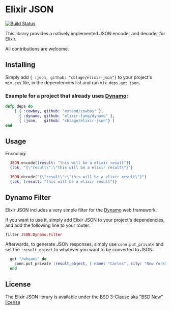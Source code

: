 # Elixir JSON

[![Build Status](https://travis-ci.org/cblage/elixir-json.png?branch=master)](https://travis-ci.org/cblage/elixir-json)

This library provides a natively implemented JSON encoder and decoder for Elixir.

All contributions are welcome.
## Installing

Simply add ```{ :json, github: "cblage/elixir-json"}``` to your project's ```mix.exs``` file, in the dependencies list and run ```mix deps.get json```.

### Example for a project that already uses [Dynamo](https://github.com/elixir-lang/dynamo):
```elixir
defp deps do
    [ { :cowboy, github: "extend/cowboy" },
      { :dynamo, github: "elixir-lang/dynamo" },
      { :json,   github: "cblage/elixir-json"} ]
end
```

## Usage

Encoding:

```elixir
  JSON.encode([result: "this will be a elixir result"])
  {:ok, "{\"result\":\"this will be a elixir result\"}"}
```

```elixir
  JSON.decode("{\"result\":\"this will be a elixir result\"}")
  {:ok, [result: "this will be a elixir result"]}
```

## Dynamo Filter

Elixir JSON includes a very simple filter for the [Dynamo](https://github.com/elixir-lang/dynamo) web framework.

If you want to use it, simply add Elixir JSON to your project's dependencies, and add the following line to your router:
```elixir 
filter JSON.Dynamo.Filter
```

Afterwards, to generate JSON responses, simply use ```conn.put_private``` and set the ```:result_object``` to whatever you want to be converted to JSON:
```elixir
  get "/whoami" do
    conn.put_private :result_object, [ name: "Carlos", city: "New York", likes: "Programming" ]
  end
```


## License
The Elixir JSON library is available under the [BSD 3-Clause aka "BSD New" license](http://www.tldrlegal.com/l/BSD3)
